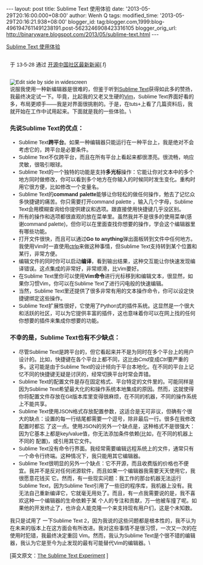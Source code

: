 --- layout: post title: Sublime Text 使用体验 date:
'2013-05-29T20:16:00.000+08:00' author: Wenh Q tags: modified\_time:
'2013-05-29T20:16:21.938+08:00' blogger\_id:
tag:blogger.com,1999:blog-4961947611491238191.post-5623246908423316105
blogger\_orig\_url:
http://binaryware.blogspot.com/2013/05/sublime-text.html ---
<div>

[Sublime Text
使用体验](http://www.oschina.net/news/40902/the-sublime-text-experiment)

</div>

<div
style="font-family: sans-serif; margin: 0px 10px; overflow: auto; width: 100%;">

<div style="margin-bottom: 0.5em;">

于 13-5-28 通过
[开源中国社区最新新闻](http://www.oschina.net/?from=rss){.f}

</div>

\
![Edit side by side in
widescreen](http://static.oschina.net/uploads/img/201201/27115500_4ZUk.png)\
说服我使用一种新编辑器是很难的，但鉴于听到[Sublime
Text](http://www.sublimetext.com/)获得如此多的赞扬，我最终决定试一下。毕竟，比起我的又老又生硬的[Vim](http://www.vim.org/)，Sublime
Text界面好看的多，布局更顺手——我是对界面很挑剔的。于是，在tuts+上看了几篇资料后，我就开始在工作中试用起来。下面就是我的一些体验。\
### 先说Sublime Text的优点：

-   Sublime
    Text**跨平台**。如果一种编辑器只能运行在一种平台上，我是绝对不会考虑它的，跨平台是必要条件。
-   Sublime
    Text不仅跨平台，而且在所有平台上看起来都很漂亮。很流畅，响应灵敏，很吸引眼球。
-   Sublime
    Text的一个独特的功能是支持**多光标**操作：它能让你对文本中的多个地方同时做修改，你可以看到多个地方在你输入的时候同时发生变化。重构时用它很方便，比如修改一个变量名。
-   Sublime Text的**command
    palette**能够让你轻松的做任何操作，勉去了记忆众多快捷键的痛苦。你只需要打开command
    palette ，输入几个字母，Sublime
    Text会用模糊查询给你提供建议和选项。跟直接使用快捷键几乎没区别。
-   所有的操作和选项都很直观的放在菜单里。虽然我并不是很多的使用菜单(感谢command
    palette)，但你可以在里面查找你想要的操作，学会这个编辑器里有哪些功能。
-   打开文件很快，而且可以通过**Go to
    anything**弹出面板转到文件中任何地方。我使用Vim时一直使用[ctrlp](http://www.vim.org/scripts/script.php?script_id=3736)来做这种事情，但Sublime
    Text支持转到某个位置和某行，非常方便。
-   编辑文件的同时你可以启动**编译**，看到输出结果，这种交互能让你快速发现编译错误。这点集成的非常好，非常顺滑，比Vim要好。
-   在Sublime
    Text里你可以使用**Vim命令**进行光标移到和编辑文本，很显然，如果你习惯Vim，你可以在Sublime
    Text了进行闪电般的快速编辑。
-   当然，Sublime
    Text里还提供了很多非常有用的文本操作命令，你可以设定快捷键绑定这些操作。
-   Sublime
    Text扩展性很好，它使用了Python式的插件系统。这显然是一个很大和活跃的社区，可以为它提供丰富的插件，这也意味着你可以在网上找的任何你想要的插件来集成你想要的功能。

### 不幸的是，Sublime Text也有不少缺点：

-   尽管Sublime
    Text是跨平台的，但它看起来并不是为同时在多个平台上的用户设计的。比如，快捷键在各个平台上都不同，这比由*Cmd*变成*Ctrl*要严重的多。这可能是由于Sublime
    Text的设计倾向于平台本地化。在不同的平台上记忆不同的快捷键无疑是讨厌的，经常切换平台时常会弄错。
-   Sublime
    Text的配置文件是存在固定格式、平台特定的文件里的。可能同样是因为Sublime
    Text希望最大化的和操作系统本地集成的原因。然而，这就使得你将配置文件存放在Git版本库里变得很麻烦，在不同的机器，不同的操作系统上不能共享。
-   Sublime
    Text使用JSON格式存放配置参数，这适合是无可非议，但确有个很大的缺点：设置的每一行结尾都需要一个逗号，除非最后一行。很多在我修改配置时都忘
    了这一点。使用JSON的另外一个缺点是，这种格式不是很强大：因为它基本上都是key/value值，你无法添加条件依赖(比如，在不同的机器上不同的
    配置)，或引用其它文件。
-   Sublime
    Text没有命令行界面。我经常需要编辑远程系统上的文件，通常只有一个命令行终端。这种情况下，我只能用其它编辑器。
-   Sublime
    Text很明显的另外一个缺点：它不开源，而且收费版的价格也不便宜。我并不是反对任何闭源软件，而且如果一个编辑器我需要天天使用它，我很愿意花钱买
    它。然而，有一些现实问题：我工作的那台机器无法运行Sublime
    Text，因为Sublime
    Text引用了一些旧的程序库，我机器上没有。我无法自己重新编译它，它就毫无用处了。而且，有一点我需要说的是，我不喜欢这种一个编辑器的生命依赖于某
    个人的专注和贡献，万一他被车撞了呢。如果他的开发终止了，也许会人能克隆一个来支持现有用户们，这是个未知数。

我只是试用了 一下Sublime Text
2，因为我说的这些问题都是根本性的，我不认为在未来的版本上在这方面会有所改进。我对这些事情不是很习惯，一次又一次的在使用时犯错，我最终决定重回
Vim。然而，我认为Sublime
Text是个很不错的编辑器，我认为它是至今为止发现的最有可能替代Vim的编辑器。\
<div>

\[英文原文：[The Sublime Text
Experiment](http://el-tramo.be/blog/sublime-text-experiment/) \]

</div>

</div>
